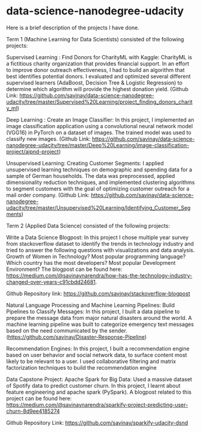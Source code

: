 # data-science-nanodegree-udacity
Here is a brief description of the projects I have done.

 

Term 1 (Machine Learning for Data Scientists) consisted of the following projects:

 

Supervised Learning :
Find Donors for CharityML with Kaggle: CharityML is a fictitious charity organization that provides financial support. In an effort to improve donor outreach effectiveness, I had to build an algorithm that best identifies potential donors. I evaluated and optimized several different supervised learners (AdaBoost, Decision Tree & Logistic Regression) to determine which algorithm will provide the highest donation yield. (Github Link: https://github.com/savinay/data-science-nanodegree-udacity/tree/master/Supervised%20Learning/project_finding_donors_charity_ml)
 

Deep Learning :
Create an Image Classifier: In this project, I implemented an image classification application using a convolutional neural network model (VGG16) in PyTorch on a dataset of images. The trained model was used to classify new images. (Github Link: https://github.com/savinay/data-science-nanodegree-udacity/tree/master/Deep%20Learning/image-classification-project/aipnd-project)
 

Unsupervised Learning:
Creating Customer Segments: I applied unsupervised learning techniques on demographic and spending data for a sample of German
households. The data was preprocessed, applied dimensionality reduction techniques, and implemented clustering algorithms to segment customers with the goal of optimizing customer outreach for a mail order company. (Github Link: https://github.com/savinay/data-science-nanodegree-udacity/tree/master/Unsupervised%20Learning/Identifying_Customer_Segments)

 

Term 2 (Applied Data Science) consisted of the following projects:

 

Write a Data Science Blogpost:
In this project I chose multiple year survey from stackoverflow dataset to identify the trends in technology industry and tried to answer the following questions with visualizations and data analysis.
Growth of Women in Technology?
Most popular programming language?
Which country has the most developers?
Most popular Development Environment?
The blogpost can be found here: https://medium.com/@savinaynarendra/how-has-the-technology-industry-changed-over-years-c91cbdd24681.

 

Github Repository link: https://github.com/savinay/stackoverflow-blogpost

 

Natural Language Processing and Machine Learning Pipelines:
Build Pipelines to Classify Messages: In this project, I built a data pipeline to prepare the message data from major natural disasters around the world. A machine learning pipeline was built to categorize emergency text messages based on the need communicated by the sender. (https://github.com/savinay/Disaster-Response-Pipeline)
 

Recommendation Engines:
In this project, I built a recommendation engine based on user behavior and social network data, to surface content most likely to be relevant to a user. I used collaborative filtering and matrix factorization techniques to build the recommendation engine
 

Data Capstone Project:
Apache Spark for Big Data: Used a massive dataset of Spotify data to predict customer churn. In this project, I learnt about feature engineering and apache spark (PySpark). A blogpost related to this project can be found here: https://medium.com/@savinaynarendra/sparkify-project-predicting-user-churn-8d9ee4185274
 

Github Repository Link: https://github.com/savinay/sparkify-udacity-dsnd
